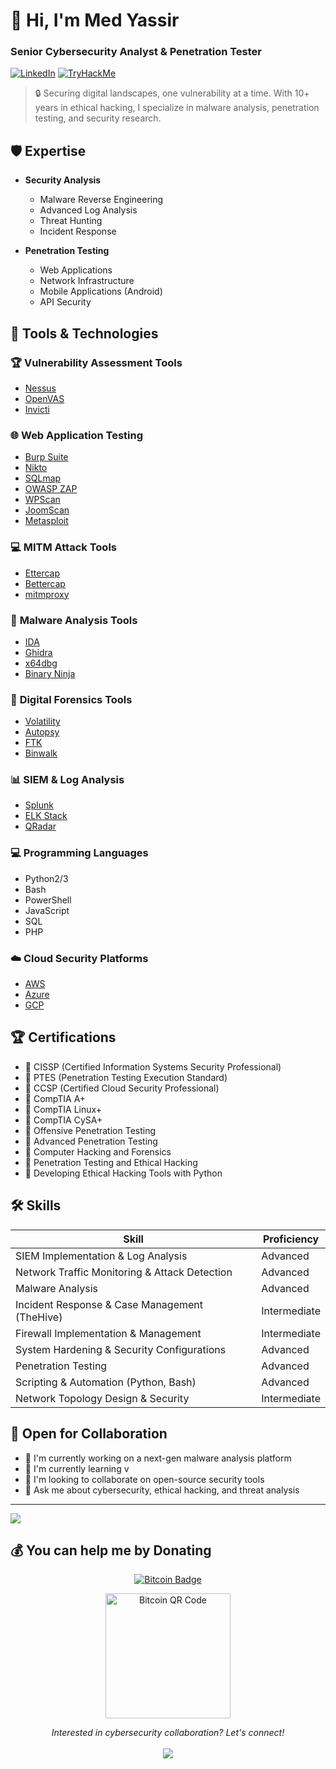 # 👋 Hi, I'm Med Yassir
### Senior Cybersecurity Analyst & Penetration Tester

[![LinkedIn](https://img.shields.io/badge/LinkedIn-0077B5?style=for-the-badge&logo=linkedin&logoColor=white)](https://www.linkedin.com/in/mohamed-yassir-lazrak/)
[![TryHackMe](https://img.shields.io/badge/TryHackMe-1DA1F2?style=for-the-badge&logo=tryhackme&logoColor=white)](https://tryhackme.com/r/p/V1rusNo1r)

> 🔒 Securing digital landscapes, one vulnerability at a time. With 10+ years in ethical hacking, I specialize in malware analysis, penetration testing, and security research.

## 🛡️ Expertise

- **Security Analysis**
  - Malware Reverse Engineering
  - Advanced Log Analysis
  - Threat Hunting
  - Incident Response
  
- **Penetration Testing**
  - Web Applications
  - Network Infrastructure
  - Mobile Applications (Android)
  - API Security

## 🔧 Tools & Technologies

### 🏆 **Vulnerability Assessment Tools**
- [Nessus](https://www.tenable.com/products/nessus)
- [OpenVAS](https://www.openvas.org/)
- [Invicti](https://www.invicti.com/)

### 🌐 **Web Application Testing**
- [Burp Suite](https://portswigger.net/burp)
- [Nikto](https://cirt.net/Nikto2)
- [SQLmap](http://sqlmap.org/)
- [OWASP ZAP](https://www.zaproxy.org/)
- [WPScan](https://wpscan.com/)
- [JoomScan](https://wiki.owasp.org/index.php/Category:OWASP_Joomla_Scan_Project)
- [Metasploit](https://www.metasploit.com/)

### 💻 **MITM Attack Tools**
- [Ettercap](https://www.ettercap-project.org/)
- [Bettercap](https://www.bettercap.org/)
- [mitmproxy](https://mitmproxy.org/)

### 🔬 **Malware Analysis Tools**
- [IDA](https://hex-rays.com/ida-pro/)
- [Ghidra](https://ghidra-sre.org/)
- [x64dbg](https://x64dbg.com/)
- [Binary Ninja](https://binary.ninja/)

### 🔎 **Digital Forensics Tools**
- [Volatility](https://www.volatilityfoundation.org/)
- [Autopsy](https://www.autopsy.com/)
- [FTK](https://accessdata.com/products-services/forensic-toolkit-ftk)
- [Binwalk](https://github.com/ReFirmLabs/binwalk)

### 📊 **SIEM & Log Analysis**
- [Splunk](https://www.splunk.com/)
- [ELK Stack](https://www.elastic.co/elastic-stack)
- [QRadar](https://www.ibm.com/products/qradar-siem)

### 💻 **Programming Languages**
- Python2/3
- Bash
- PowerShell
- JavaScript
- SQL
- PHP

### ☁️ **Cloud Security Platforms**
- [AWS](https://aws.amazon.com/security/)
- [Azure](https://azure.microsoft.com/en-us/solutions/security/)
- [GCP](https://cloud.google.com/security)

## 🏆 Certifications
- 🎯 CISSP (Certified Information Systems Security Professional)
- 🎯 PTES (Penetration Testing Execution Standard)
- 🎯 CCSP (Certified Cloud Security Professional)
- 🎯 CompTIA A+
- 🎯 CompTIA Linux+
- 🎯 CompTIA CySA+
- 🎯 Offensive Penetration Testing
- 🎯 Advanced Penetration Testing
- 🎯 Computer Hacking and Forensics
- 🎯 Penetration Testing and Ethical Hacking
- 🎯 Developing Ethical Hacking Tools with Python

## 🛠️ Skills

| **Skill**                                          | **Proficiency** |
|----------------------------------------------------|-----------------|
| SIEM Implementation & Log Analysis                 | Advanced        |
| Network Traffic Monitoring & Attack Detection      | Advanced        |
| Malware Analysis                                   | Advanced        |
| Incident Response & Case Management (TheHive)      | Intermediate    |
| Firewall Implementation & Management               | Intermediate    |
| System Hardening & Security Configurations         | Advanced        |
| Penetration Testing                                | Advanced        |
| Scripting & Automation (Python, Bash)              | Advanced        |
| Network Topology Design & Security                 | Intermediate    |

## 🤝 Open for Collaboration

- 🔭 I'm currently working on a next-gen malware analysis platform
- 🌱 I'm currently learning v
- 👯 I'm looking to collaborate on open-source security tools
- 💬 Ask me about cybersecurity, ethical hacking, and threat analysis

---
[![](https://visitcount.itsvg.in/api?id=v1rusno1r&label=Profile%20Views&pretty=false)](https://visitcount.itsvg.in)

## 💰 You can help me by Donating
<p align="center">
  <a href="bitcoin:1rjPCgprWLSufqA3Qp4YpgR6aXPdXgPQM">
    <img src="https://img.shields.io/badge/Bitcoin-000000?style=for-the-badge&logo=bitcoin&logoColor=white" alt="Bitcoin Badge"/>
  </a>
</p>

<p align="center">
  <a href="bitcoin:1rjPCgprWLSufqA3Qp4YpgR6aXPdXgPQM">
    <img src="https://i.ibb.co/MkywcKR/qr.png" alt="Bitcoin QR Code" width="200"/>
  </a>
</p>

<p align="center">
  <i>Interested in cybersecurity collaboration? Let's connect!</i>
  <br><br>
  <a href="mailto:lazrak.yasser@gmail.com">
    <img src="https://img.shields.io/badge/Email-D14836?style=for-the-badge&logo=gmail&logoColor=white"/>
  </a>
</p>
